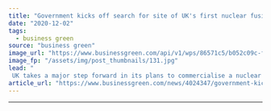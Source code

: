 ```yaml
---
title: "Government kicks off search for site of UK's first nuclear fusion power plant"
date: "2020-12-02"
tags: 
  - business green
source: "business green"
image_url: "https://www.businessgreen.com/api/v1/wps/86571c5/b052c09c-ff9d-47a3-9faa-f2dfde5b14ce/6/s300-gov-uk-185x114.jpg"
image_fp: "/assets/img/post_thumbnails/131.jpg"
lead: "
 UK takes a major step forward in its plans to commercialise a nuclear fusion power plant by 2040, inviting local communities to submit bids to host the country's inaugural project ..."
article_url: "https://www.businessgreen.com/news/4024347/government-kicks-search-site-uk-nuclear-fusion-power-plant"
---
```


---
